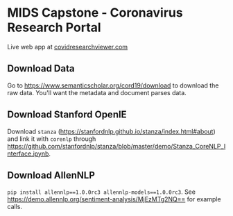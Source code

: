 # MIDS Capstone - Coronavirus Research Portal

Live web app at [covidresearchviewer.com](https:///www.covidresearchviewer.com)

## Download Data
Go to https://www.semanticscholar.org/cord19/download to download the raw data. You'll want the metadata and document parses data.


## Download Stanford OpenIE
Download `stanza` (https://stanfordnlp.github.io/stanza/index.html#about) and link it with `corenlp` through https://github.com/stanfordnlp/stanza/blob/master/demo/Stanza_CoreNLP_Interface.ipynb.

## Download AllenNLP
`pip install allennlp==1.0.0rc3 allennlp-models==1.0.0rc3`. See https://demo.allennlp.org/sentiment-analysis/MjEzMTg2NQ== for example calls.
